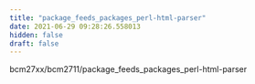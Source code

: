 ```yaml
---
title: "package_feeds_packages_perl-html-parser"
date: 2021-06-29 09:28:26.558013
hidden: false
draft: false
---
```


bcm27xx/bcm2711/package_feeds_packages_perl-html-parser

